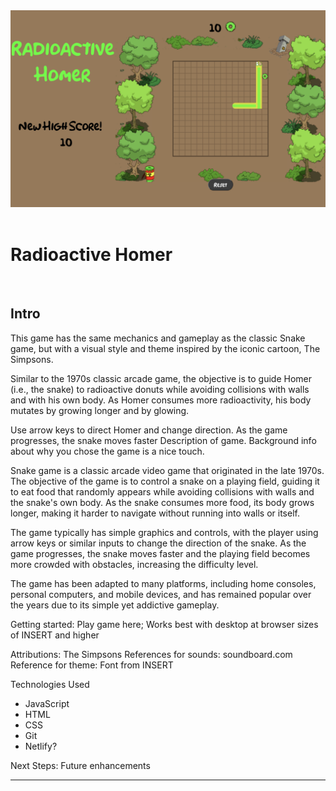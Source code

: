 
<img src= "./images/game.png">
<br />
<br />

# Radioactive Homer
<br />

## Intro
This game has the same mechanics and gameplay as the classic Snake game, but with a visual style and theme inspired by the iconic cartoon, The Simpsons.

Similar to the 1970s classic arcade game, the objective is to guide Homer (i.e., the snake) to radioactive donuts while avoiding collisions with walls and with his own body. As Homer consumes more radioactivity, his body mutates by growing longer and by glowing.  

Use arrow keys to direct Homer and change direction. As the game progresses, the snake moves faster
Description of game. Background info about why you chose the game is a nice touch.


Snake game is a classic arcade video game that originated in the late 1970s. The objective of the game is to control a snake on a playing field, guiding it to eat food that randomly appears while avoiding collisions with walls and the snake's own body. As the snake consumes more food, its body grows longer, making it harder to navigate without running into walls or itself.

The game typically has simple graphics and controls, with the player using arrow keys or similar inputs to change the direction of the snake. As the game progresses, the snake moves faster and the playing field becomes more crowded with obstacles, increasing the difficulty level.

The game has been adapted to many platforms, including home consoles, personal computers, and mobile devices, and has remained popular over the years due to its simple yet addictive gameplay.

Getting started: Play game here;
Works best with desktop at browser sizes of INSERT and higher


Attributions:
The Simpsons 
References for sounds: soundboard.com
Reference for theme:
Font from INSERT

Technologies Used
- JavaScript
- HTML
- CSS
- Git
- Netlify?

Next Steps: Future enhancements



---